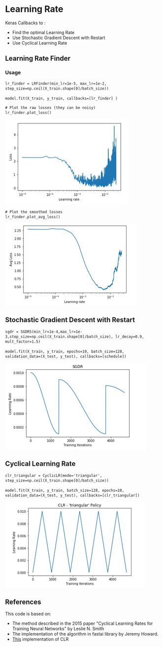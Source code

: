 # Learning Rate

Keras Callbacks to :

- Find the optimal Learning Rate
- Use Stochastic Gradient Descent with Restart
- Use Cyclical Learning Rate

## Learning Rate Finder

### Usage 

```
lr_finder = LRFinder(min_lr=1e-5, max_lr=1e-2, step_size=np.ceil(X_train.shape[0]/batch_size))

model.fit(X_train, y_train, callbacks=[lr_finder] )
```


```
# Plot the raw losses (they can be noisy)
lr_finder.plot_loss()
```

![](Images/RawLoss.png)

```
# Plot the smoothed losses
lr_finder.plot_avg_loss()
```

![](Images/SmoothLoss.png)

## Stochastic Gradient Descent with Restart

```
sgdr = SGDRS(min_lr=1e-4,max_lr=1e-3,step_size=np.ceil(X_train.shape[0]/batch_size), lr_decay=0.9, mult_factor=1.5)

model.fit(X_train, y_train, epochs=10, batch_size=128, validation_data=(X_test, y_test), callbacks=[schedule])
```

![](Images/SGDR.png)

## Cyclical Learning Rate

```
clr_triangular = CyclicLR(mode='triangular', step_size=np.ceil(X_train.shape[0]/batch_size))

model.fit(X_train, y_train, batch_size=128, epochs=10, validation_data=(X_test, y_test), callbacks=[clr_triangular])
```

![](Images/CLR.png)

## References

This code is based on:

- The method described in the 2015 paper "Cyclical Learning Rates for Training Neural Networks" by Leslie N. Smith
- The implementation of the algorithm in fastai library by Jeremy Howard.
- [This](https://github.com/bckenstler/CLR) implementation of CLR

